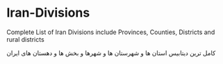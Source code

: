 # Iran-Divisions
Complete List of Iran Divisions include Provinces, Counties, Districts and rural districts

کامل ترین دیتابیس استان ها و شهرستان ها و شهرها و بخش ها و دهستان های ایران